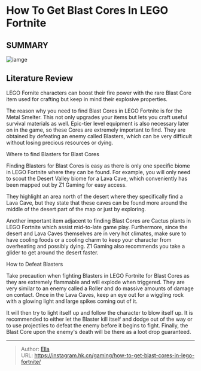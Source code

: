 # How To Get Blast Cores In LEGO Fortnite


## SUMMARY 

![iamge](https://static1.srcdn.com/wordpress/wp-content/uploads/2023/12/how-to-get-blast-corps-in-lego-fortnite.jpg)

## Literature Review

LEGO Fornite characters can boost their fire power with the rare Blast Core item used for crafting but keep in mind their explosive properties.





The reason why you need to find Blast Cores in LEGO Fortnite is for the Metal Smelter. This not only upgrades your items but lets you craft useful survival materials as well. Epic-tier level equipment is also necessary later on in the game, so these Cores are extremely important to find. They are obtained by defeating an enemy called Blasters, which can be very difficult without losing precious resources or dying.





 Where to find Blasters for Blast Cores 
          

Finding Blasters for Blast Cores is easy as there is only one specific biome in LEGO Fortnite where they can be found. For example, you will only need to scout the Desert Valley biome for a Lava Cave, which conveniently has been mapped out by Z1 Gaming for easy access.


 

They highlight an area north of the desert where they specifically find a Lava Cave, but they state that these caves can be found more around the middle of the desert part of the map or just by exploring.

Another important item adjacent to finding Blast Cores are Cactus plants in LEGO Fortnite which assist mid-to-late game play. Furthermore, since the desert and Lava Caves themselves are in very hot climates, make sure to have cooling foods or a cooling charm to keep your character from overheating and possibly dying. Z1 Gaming also recommends you take a glider to get around the desert faster.






 How to Defeat Blasters 
          

Take precaution when fighting Blasters in LEGO Fortnite for Blast Cores as they are extremely flammable and will explode when triggered. They are very similar to an enemy called a Roller and do massive amounts of damage on contact. Once in the Lava Caves, keep an eye out for a wiggling rock with a glowing light and large spikes coming out of it.

It will then try to light itself up and follow the character to blow itself up. It is recommended to either let the Blaster kill itself and dodge out of the way or to use projectiles to defeat the enemy before it begins to fight. Finally, the Blast Core upon the enemy&#39;s death will be there as a loot drop guaranteed.



---

> Author: [Ella](https://instagram.hk.cn/)  
> URL: https://instagram.hk.cn/gaming/how-to-get-blast-cores-in-lego-fortnite/  

